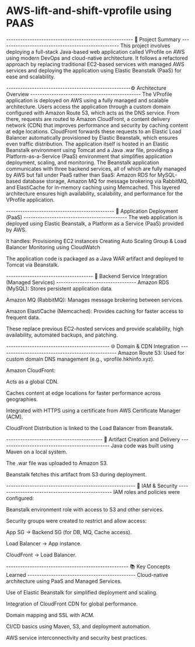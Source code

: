 # AWS-lift-and-shift-vprofile using PAAS

------------------------------------------------------ 🧠 Project Summary ---------------------------------------------------
This project involves deploying a full-stack Java-based web application called VProfile on AWS using modern DevOps and cloud-native architecture. It follows a refactored approach by replacing traditional EC2-based services with managed AWS services and deploying the application using Elastic Beanstalk (PaaS) for ease and scalability.


-----------------------------------------------------⚙️ Architecture Overview -----------------------------------------------
The VProfile application is deployed on AWS using a fully managed and scalable architecture. Users access the application through a custom domain configured with Amazon Route 53, which acts as the DNS service. From there, requests are routed to Amazon CloudFront, a content delivery network (CDN) that improves performance and security by caching content at edge locations. CloudFront forwards these requests to an Elastic Load Balancer automatically provisioned by Elastic Beanstalk, which ensures even traffic distribution. The application itself is hosted in an Elastic Beanstalk environment using Tomcat and a Java .war file, providing a Platform-as-a-Service (PaaS) environment that simplifies application deployment, scaling, and monitoring. The Beanstalk application communicates with three backend services, all of which are fully managed by AWS but fall under PaaS rather than SaaS: Amazon RDS for MySQL-based database storage, Amazon MQ for message brokering via RabbitMQ, and ElastiCache for in-memory caching using Memcached. This layered architecture ensures high availability, scalability, and performance for the VProfile application.


   
---------------------------------------------- 🚀 Application Deployment (PaaS) --------------------------------------------
The web application is deployed using Elastic Beanstalk, a Platform as a Service (PaaS) provided by AWS.

It handles:
Provisioning EC2 instances
Creating Auto Scaling Group & Load Balancer
Monitoring using CloudWatch

The application code is packaged as a Java WAR artifact and deployed to Tomcat via Beanstalk.



------------------------------------- 🔗 Backend Service Integration (Managed Services) ----------------------------------
Amazon RDS (MySQL): Stores persistent application data.

Amazon MQ (RabbitMQ): Manages message brokering between services.

Amazon ElastiCache (Memcached): Provides caching for faster access to frequent data.

These replace previous EC2-hosted services and provide scalability, high availability, automated backups, and patching.



-------------------------------------------- 🌐 Domain & CDN Integration --------------------------------------------------
Amazon Route 53: Used for custom domain DNS management (e.g., vprofile.hkhinfo.xyz).

Amazon CloudFront:

Acts as a global CDN.

Caches content at edge locations for faster performance across geographies.

Integrated with HTTPS using a certificate from AWS Certificate Manager (ACM).

CloudFront Distribution is linked to the Load Balancer from Beanstalk.


----------------------------------------- 🧪 Artifact Creation and Delivery -----------------------------------------------
Java code was built using Maven on a local system.

The .war file was uploaded to Amazon S3.

Beanstalk fetches this artifact from S3 during deployment.



------------------------------------------------------- 🔐 IAM & Security -------------------------------------------------
IAM roles and policies were configured:

Beanstalk environment role with access to S3 and other services.

Security groups were created to restrict and allow access:

App SG → Backend SG (for DB, MQ, Cache access).

Load Balancer → App instance.

CloudFront → Load Balancer.



---------------------------------------------------- 📚 Key Concepts Learned ----------------------------------------------
Cloud-native architecture using PaaS and Managed Services.

Use of Elastic Beanstalk for simplified deployment and scaling.

Integration of CloudFront CDN for global performance.

Domain mapping and SSL with ACM.

CI/CD basics using Maven, S3, and deployment automation.

AWS service interconnectivity and security best practices.


